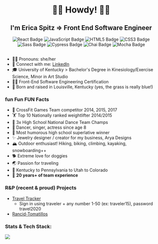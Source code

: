 # <div align='center'>🤠👋 Howdy! 👋🤠</div>

## <div align='center'>I'm **Erica Spitz** ⇒ Front End Software Engineer </div>

<div align="center">  
  <img src="https://img.shields.io/badge/React-61DAFB?logo=react&logoColor=000&style=flat-square" alt="React Badge">
  <img src="https://img.shields.io/badge/JavaScript-F7DF1E?logo=javascript&logoColor=000&style=flat-square" alt="JavaScript Badge">
  <img src="https://img.shields.io/badge/HTML5-E34F26?logo=html5&logoColor=fff&style=flat-square" alt="HTML5 Badge">
  <img src="https://img.shields.io/badge/CSS3-1572B6?logo=css3&logoColor=fff&style=flat-square" alt="CSS3 Badge">
  <img src="https://img.shields.io/badge/Sass-C69?logo=sass&logoColor=fff&style=flat-square" alt="Sass Badge"> 
  <img src="https://img.shields.io/badge/Cypress-17202C?logo=cypress&logoColor=fff&style=flat-square" alt="Cypress Badge">  
  <img src="https://img.shields.io/badge/Chai-A30701?logo=chai&logoColor=fff&style=flat-square" alt="Chai Badge">
  <img src="https://img.shields.io/badge/Mocha-8D6748?logo=mocha&logoColor=fff&style=flat-square" alt="Mocha Badge"> 
 </div>  
 <br>

- 💁‍♀️ Pronouns: she/her
- 💬 Connect with me: [LinkedIn](https://www.linkedin.com/in/e-spitz/)
- 🎓 University of Kentucky > Bachelor's Degree in Kinesiology/Exercise Science, Minor in Art Studio
- 🧑‍💻 Front-End Software Engineering Certification
- 🐎 Born and raised in Louisville, Kentucky (yes, the grass is really blue!)
 
 ### fun Fun FUN Facts
 
 - 💪 CrossFit Games Team competitor 2014, 2015, 2017
 - 🏋️‍ Top 10 Nationally ranked weightlifter 2014/2015
 - 🥇 3x High School National Dance Team Champs
 - 💃 Dancer, singer, actress since age 8
 - 🤪 Most humorous high school superlative winner
 - ✨ Jewelry designer / creator for my business, Arya Designs
 - 🏔 Outdoor enthusiast! Hiking, biking, climbing, kayaking, snowboarding++
 - 🐕 Extreme love for doggies
 - 🌏 Passion for traveling
 - 🏡 Kentucky to Pennsylvania to Utah to Colorado
 - 👏 **20 years+ of team experience**
 
 ### R&P (recent & proud) Projects 
 - [Travel Tracker](https://e-spitz.github.io/travel-tracker/)
    - Sign in using traveler + any number 1-50 (ex: traveler15), password travel2020
 - [Rancid-Tomatillos](https://e-spitz.github.io/rancid-tomatillos/)

  
 ### Stats & Tech Stack:
<div>
 <img align='left' src="https://github-readme-stats.vercel.app/api?username=e-spitz&hide=stars&show_icons=true&theme=cobalt">
 
</div>
<br>
